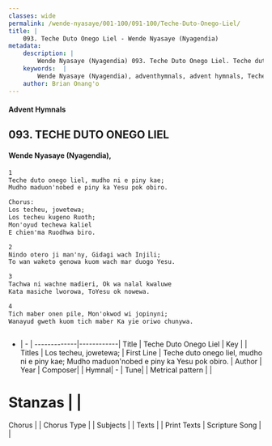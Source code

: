 ```yaml
---
classes: wide
permalink: /wende-nyasaye/001-100/091-100/Teche-Duto-Onego-Liel/
title: |
    093. Teche Duto Onego Liel - Wende Nyasaye (Nyagendia)
metadata:
    description: |
        Wende Nyasaye (Nyagendia) 093. Teche Duto Onego Liel. Teche duto onego liel, mudho ni e piny kae; Mudho maduon'nobed e piny ka Yesu pok obiro.  Chorus: Los techeu, jowetewa; Los techeu kugeno Ruoth; Mon'oyud techewa kaliel E chien'ma Ruodhwa biro.  
    keywords:  |
        Wende Nyasaye (Nyagendia), adventhymnals, advent hymnals, Teche Duto Onego Liel, Teche duto onego liel, mudho ni e piny kae; Mudho maduon'nobed e piny ka Yesu pok obiro.. Los techeu, jowetewa;
    author: Brian Onang'o
---
```


#### Advent Hymnals
## 093. TECHE DUTO ONEGO LIEL
####  Wende Nyasaye (Nyagendia),

```txt
1
Teche duto onego liel, mudho ni e piny kae;
Mudho maduon'nobed e piny ka Yesu pok obiro.

Chorus:
Los techeu, jowetewa;
Los techeu kugeno Ruoth;
Mon'oyud techewa kaliel
E chien'ma Ruodhwa biro.

2
Nindo otero ji man'ny, Gidagi wach Injili;
To wan waketo genowa kuom wach mar duogo Yesu.

3
Tachwa ni wachne madieri, Ok wa nalal kwaluwe
Kata masiche lworowa, ToYesu ok nowewa.

4
Tich maber onen pile, Mon'okwod wi jopinyni;
Wanayud gweth kuom tich maber Ka yie oriwo chunywa.



```

- |   -  |
-------------|------------|
Title | Teche Duto Onego Liel |
Key |  |
Titles | Los techeu, jowetewa; |
First Line | Teche duto onego liel, mudho ni e piny kae; Mudho maduon'nobed e piny ka Yesu pok obiro. |
Author | 
Year | 
Composer| |
Hymnal|  - |
Tune|  |
Metrical pattern | |
# Stanzas |  |
Chorus |  |
Chorus Type |  |
Subjects | |
Texts |  |
Print Texts | 
Scripture Song |  |
    
